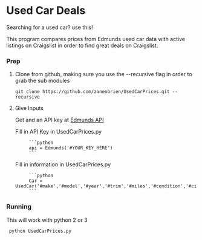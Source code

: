 # Used Car Deals

Searching for a used car? use this!

This program compares prices from Edmunds used car data with active listings on Craigslist in order to find great deals on Craigslist.

### Prep

1) Clone from github, making sure you use the --recursive flag in order to grab the sub modules

      ``` git clone https://github.com/zaneobrien/UsedCarPrices.git --recursive ```

2) Give Inputs

      Get and an API key at [Edmunds API](http://developer.edmunds.com/ "Here")

      Fill in API Key in UsedCarPrices.py
            
            ```python
            api = Edmunds('#YOUR_KEY_HERE')
            ```

      Fill in information in UsedCarPrices.py
            
            ```python
            Car = UsedCar('#make','#model','#year','#trim','#miles','#condition','#city','#zipcode')
            ```

### Running

This will work with python 2 or 3

``` python UsedCarPrices.py```
